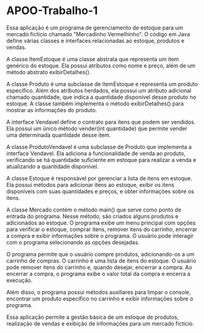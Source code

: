 # APOO-Trabalho-1
Essa aplicação é um programa de gerenciamento de estoque para um mercado fictício chamado "Mercadinho Vermelhinho". O código em Java define várias classes e interfaces relacionadas ao estoque, produtos e vendas.

A classe ItemEstoque é uma classe abstrata que representa um item genérico do estoque. Ela possui atributos como nome e preço, além de um método abstrato exibirDetalhes().

A classe Produto é uma subclasse de ItemEstoque e representa um produto específico. Além dos atributos herdados, ela possui um atributo adicional chamado quantidade, que indica a quantidade disponível desse produto no estoque. A classe também implementa o método exibirDetalhes() para mostrar as informações do produto.

A interface Vendavel define o contrato para itens que podem ser vendidos. Ela possui um único método vender(int quantidade) que permite vender uma determinada quantidade desse item.

A classe ProdutoVendavel é uma subclasse de Produto que implementa a interface Vendavel. Ela adiciona a funcionalidade de venda ao produto, verificando se há quantidade suficiente em estoque para realizar a venda e atualizando a quantidade disponível.

A classe Estoque é responsável por gerenciar a lista de itens em estoque. Ela possui métodos para adicionar itens ao estoque, exibir os itens disponíveis com suas quantidades e preços, e obter informações sobre os itens.

A classe Mercado contém o método main() que serve como ponto de entrada do programa. Nesse método, são criados alguns produtos e adicionados ao estoque. O programa exibe um menu principal com opções para verificar o estoque, comprar itens, remover itens do carrinho, encerrar a compra e exibir informações sobre o programa. O usuário pode interagir com o programa selecionando as opções desejadas.

O programa permite que o usuário compre produtos, adicionando-os a um carrinho de compras. O carrinho é uma lista de itens do estoque. O usuário pode remover itens do carrinho e, quando desejar, encerrar a compra. Ao encerrar a compra, o programa exibe o valor total da compra e encerra a execução.

Além disso, o programa possui métodos auxiliares para limpar o console, encontrar um produto específico no carrinho e exibir informações sobre o programa.

Essa aplicação permite a gestão básica de um estoque de produtos, realização de vendas e exibição de informações para um mercado fictício.
